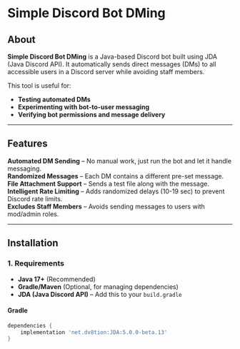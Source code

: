 # Simple Discord Bot DMing

## About
**Simple Discord Bot DMing** is a Java-based Discord bot built using JDA (Java Discord API). It automatically sends direct messages (DMs) to all accessible users in a Discord server while avoiding staff members.

This tool is useful for:
- **Testing automated DMs**
- **Experimenting with bot-to-user messaging**
- **Verifying bot permissions and message delivery**

---

## Features
**Automated DM Sending** – No manual work, just run the bot and let it handle messaging.  
**Randomized Messages** – Each DM contains a different pre-set message.  
**File Attachment Support** – Sends a test file along with the message.  
**Intelligent Rate Limiting** – Adds randomized delays (10-19 sec) to prevent Discord rate limits.  
**Excludes Staff Members** – Avoids sending messages to users with mod/admin roles.  

---

## Installation
### **1. Requirements**
- **Java 17+** (Recommended)
- **Gradle/Maven** (Optional, for managing dependencies)
- **JDA (Java Discord API)** – Add this to your `build.gradle`

#### **Gradle**
```gradle
dependencies {
    implementation 'net.dv8tion:JDA:5.0.0-beta.13'
}
